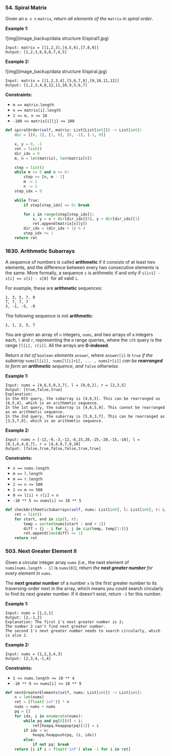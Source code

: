 ### 54. Spiral Matrix

Given an `m x n` `matrix`, return *all elements of the* `matrix` *in spiral order*.

 

**Example 1:**

![img](image_backup/data structure II/spiral1.jpg)

```
Input: matrix = [[1,2,3],[4,5,6],[7,8,9]]
Output: [1,2,3,6,9,8,7,4,5]
```

**Example 2:**

![img](image_backup/data structure II/spiral.jpg)

```
Input: matrix = [[1,2,3,4],[5,6,7,8],[9,10,11,12]]
Output: [1,2,3,4,8,12,11,10,9,5,6,7]
```

 

**Constraints:**

- `m == matrix.length`
- `n == matrix[i].length`
- `1 <= m, n <= 10`
- `-100 <= matrix[i][j] <= 100`

```python
def spiralOrder(self, matrix: List[List[int]]) -> List[int]:
    dir = [[0, 1], [1, 0], [0, -1], [-1, 0]]

    x, y = 0, -1
    ret = list()
    dir_idx = 0
    m, n = len(matrix), len(matrix[0])

    step = list()
    while m >= 0 and n >= 0:
        step += [n, m - 1]
        m -= 1
        n -= 1
    step_idx = 0

    while True:
        if step[step_idx] == 0: break

        for i in range(step[step_idx]):
            x, y = x + dir[dir_idx][0], y + dir[dir_idx][1]
            ret.append(matrix[x][y])
        dir_idx = (dir_idx + 1) % 4
        step_idx += 1
    return ret
```

### 1630. Arithmetic Subarrays

A sequence of numbers is called **arithmetic** if it consists of at least two elements, and the difference between every two consecutive elements is the same. More formally, a sequence `s` is arithmetic if and only if `s[i+1] - s[i] == s[1] - s[0] `for all valid `i`.

For example, these are **arithmetic** sequences:

```
1, 3, 5, 7, 9
7, 7, 7, 7
3, -1, -5, -9
```

The following sequence is not **arithmetic**:

```
1, 1, 2, 5, 7
```

You are given an array of `n` integers, `nums`, and two arrays of `m` integers each, `l` and `r`, representing the `m` range queries, where the `ith` query is the range `[l[i], r[i]]`. All the arrays are **0-indexed**.

Return *a list of* `boolean` *elements* `answer`*, where* `answer[i]` *is* `true` *if the subarray* `nums[l[i]], nums[l[i]+1], ... , nums[r[i]]` *can be **rearranged** to form an **arithmetic** sequence, and* `false` *otherwise.*

 

**Example 1:**

```
Input: nums = [4,6,5,9,3,7], l = [0,0,2], r = [2,3,5]
Output: [true,false,true]
Explanation:
In the 0th query, the subarray is [4,6,5]. This can be rearranged as [6,5,4], which is an arithmetic sequence.
In the 1st query, the subarray is [4,6,5,9]. This cannot be rearranged as an arithmetic sequence.
In the 2nd query, the subarray is [5,9,3,7]. This can be rearranged as [3,5,7,9], which is an arithmetic sequence.
```

**Example 2:**

```
Input: nums = [-12,-9,-3,-12,-6,15,20,-25,-20,-15,-10], l = [0,1,6,4,8,7], r = [4,4,9,7,9,10]
Output: [false,true,false,false,true,true]
```

 

**Constraints:**

- `n == nums.length`
- `m == l.length`
- `m == r.length`
- `2 <= n <= 500`
- `1 <= m <= 500`
- `0 <= l[i] < r[i] < n`
- `-10 ** 5 <= nums[i] <= 10 ** 5`

```python
def checkArithmeticSubarrays(self, nums: List[int], l: List[int], r: List[int]) -> List[bool]:
    ret = list()
    for start, end in zip(l, r):
        temp = sorted(nums[start : end + 1])
        diff = {j - i for i, j in zip(temp, temp[1:])}
        ret.append(len(diff) == 1)
    return ret
```

### 503. Next Greater Element II

Given a circular integer array `nums` (i.e., the next element of `nums[nums.length - 1]` is `nums[0]`), return *the **next greater number** for every element in* `nums`.

The **next greater number** of a number `x` is the first greater number to its traversing-order next in the array, which means you could search circularly to find its next greater number. If it doesn't exist, return `-1` for this number.

 

**Example 1:**

```
Input: nums = [1,2,1]
Output: [2,-1,2]
Explanation: The first 1's next greater number is 2; 
The number 2 can't find next greater number. 
The second 1's next greater number needs to search circularly, which is also 2.
```

**Example 2:**

```
Input: nums = [1,2,3,4,3]
Output: [2,3,4,-1,4]
```

 

**Constraints:**

- `1 <= nums.length <= 10 ** 4`
- `-10 ** 9 <= nums[i] <= 10 ** 9`

```python
def nextGreaterElements(self, nums: List[int]) -> List[int]:
    n = len(nums)
    ret = [float('inf')] * n
    nums = nums + nums
    pq = []
    for idx, i in enumerate(nums):
        while pq and pq[0][0] < i:
            ret[heapq.heappop(pq)[1]] = i
        if idx < n:
            heapq.heappush(pq, (i, idx))
        else:
            if not pq: break
    return [i if i < float('inf') else -1 for i in ret]
```

